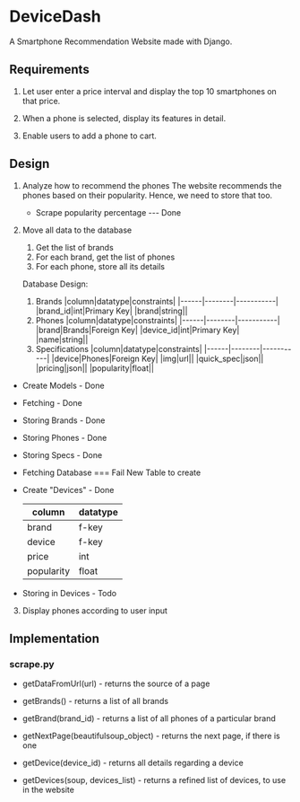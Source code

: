 # DeviceDash
 A Smartphone Recommendation Website made with Django.

 ## Requirements

1. Let user enter a price interval and display the top 10 smartphones on that price.

2. When a phone is selected, display its features in detail.

3. Enable users to add a phone to cart.

 ## Design

 1. Analyze how to recommend the phones
    The website recommends the phones based on their popularity. Hence, we need to store that too.
    - Scrape popularity percentage --- Done


 2. Move all data to the database
    1. Get the list of brands
    2. For each brand, get the list of phones
    3. For each phone, store all its details

    Database Design:
      1. Brands
         |column|datatype|constraints|
         |------|--------|-----------|
         |brand_id|int|Primary Key|
         |brand|string||
      2. Phones
         |column|datatype|constraints|
         |------|--------|-----------|
         |brand|Brands|Foreign Key|
         |device_id|int|Primary Key|
         |name|string||
      3. Specifications
         |column|datatype|constraints|
         |------|--------|-----------|
         |device|Phones|Foreign Key|
         |img|url||
         |quick_spec|json||
         |pricing|json||
         |popularity|float||
       

   * Create Models - Done
   * Fetching - Done
   * Storing Brands - Done
   * Storing Phones - Done
   * Storing Specs - Done
   * Fetching Database === Fail
      New Table to create
   * Create "Devices" - Done

      |column|datatype|
      |------|--------|
      |brand|f-key|
      |device|f-key|
      |price|int|
      |popularity|float|
   * Storing in Devices - Todo



   
 3. Display phones according to user input

 ## Implementation

### scrape.py
* getDataFromUrl(url) - returns the source of a page
* getBrands() - returns a list of all brands
* getBrand(brand_id) - returns a list of all phones of a particular brand
* getNextPage(beautifulsoup_object) - returns the next page, if there is one
* getDevice(device_id) - returns all details regarding a device

* getDevices(soup, devices_list) - returns a refined list of devices, to use in the website
